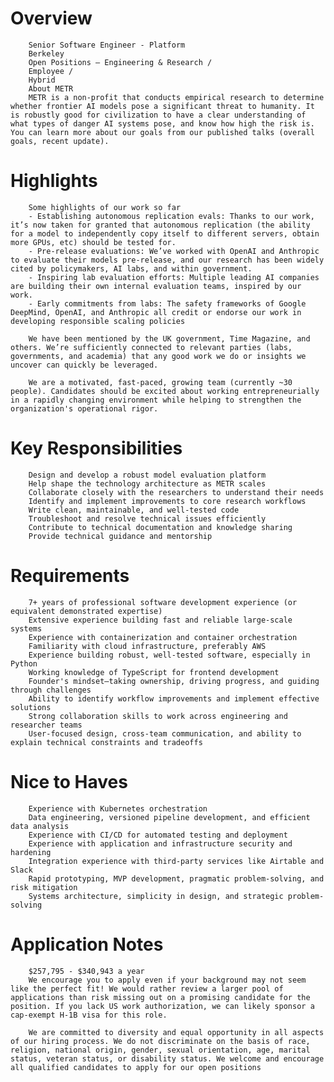 # Overview
        Senior Software Engineer - Platform
        Berkeley
        Open Positions – Engineering & Research /
        Employee /
        Hybrid
        About METR
        METR is a non-profit that conducts empirical research to determine whether frontier AI models pose a significant threat to humanity. It is robustly good for civilization to have a clear understanding of what types of danger AI systems pose, and know how high the risk is. You can learn more about our goals from our published talks (overall goals, recent update).

# Highlights
        Some highlights of our work so far
        - Establishing autonomous replication evals: Thanks to our work, it’s now taken for granted that autonomous replication (the ability for a model to independently copy itself to different servers, obtain more GPUs, etc) should be tested for.
        - Pre-release evaluations: We’ve worked with OpenAI and Anthropic to evaluate their models pre-release, and our research has been widely cited by policymakers, AI labs, and within government.
        - Inspiring lab evaluation efforts: Multiple leading AI companies are building their own internal evaluation teams, inspired by our work.
        - Early commitments from labs: The safety frameworks of Google DeepMind, OpenAI, and Anthropic all credit or endorse our work in developing responsible scaling policies

        We have been mentioned by the UK government, Time Magazine, and others. We’re sufficiently connected to relevant parties (labs, governments, and academia) that any good work we do or insights we uncover can quickly be leveraged.

        We are a motivated, fast-paced, growing team (currently ~30 people). Candidates should be excited about working entrepreneurially in a rapidly changing environment while helping to strengthen the organization's operational rigor.

# Key Responsibilities
        Design and develop a robust model evaluation platform
        Help shape the technology architecture as METR scales
        Collaborate closely with the researchers to understand their needs
        Identify and implement improvements to core research workflows
        Write clean, maintainable, and well-tested code
        Troubleshoot and resolve technical issues efficiently
        Contribute to technical documentation and knowledge sharing
        Provide technical guidance and mentorship 

# Requirements
        7+ years of professional software development experience (or equivalent demonstrated expertise)
        Extensive experience building fast and reliable large-scale systems
        Experience with containerization and container orchestration
        Familiarity with cloud infrastructure, preferably AWS
        Experience building robust, well-tested software, especially in Python
        Working knowledge of TypeScript for frontend development
        Founder's mindset—taking ownership, driving progress, and guiding through challenges
        Ability to identify workflow improvements and implement effective solutions
        Strong collaboration skills to work across engineering and researcher teams
        User-focused design, cross-team communication, and ability to explain technical constraints and tradeoffs

# Nice to Haves
        Experience with Kubernetes orchestration
        Data engineering, versioned pipeline development, and efficient data analysis
        Experience with CI/CD for automated testing and deployment
        Experience with application and infrastructure security and hardening
        Integration experience with third-party services like Airtable and Slack
        Rapid prototyping, MVP development, pragmatic problem-solving, and risk mitigation
        Systems architecture, simplicity in design, and strategic problem-solving

# Application Notes
        $257,795 - $340,943 a year
        We encourage you to apply even if your background may not seem like the perfect fit! We would rather review a larger pool of applications than risk missing out on a promising candidate for the position. If you lack US work authorization, we can likely sponsor a cap-exempt H-1B visa for this role.

        We are committed to diversity and equal opportunity in all aspects of our hiring process. We do not discriminate on the basis of race, religion, national origin, gender, sexual orientation, age, marital status, veteran status, or disability status. We welcome and encourage all qualified candidates to apply for our open positions